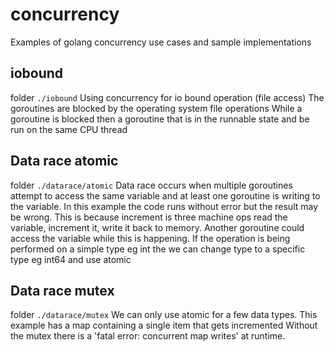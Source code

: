 # concurrency
Examples of golang concurrency use cases and sample implementations

## iobound 
folder `./iobound`
Using concurrency for io bound operation (file access)
The goroutines are blocked by the operating system file operations
While a goroutine is blocked then a goroutine that is in the runnable state and be run on the same CPU thread

## Data race atomic
folder `./datarace/atomic`
Data race occurs when multiple goroutines attempt to access the same variable and at least one goroutine is writing to the variable. 
In this example the code runs without error but the result may be wrong.
This is because increment  is three machine ops read the variable, increment it, write it back to memory. Another goroutine could access the variable while this is happening.  If the operation is being performed on a simple type eg int the we can change type to a specific type eg int64 and use atomic

## Data race mutex
folder `./datarace/mutex`
We can only use atomic for a few data types. 
This example has a map containing a single item that gets incremented
Without the mutex there is a 'fatal error: concurrent map writes' at runtime.
